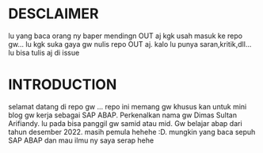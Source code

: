 # DESCLAIMER
lu yang baca orang ny baper mendingn OUT aj kgk usah masuk ke repo gw... lu kgk suka gaya gw nulis repo OUT aj.
kalo lu punya saran,kritik,dll... lu bisa tulis aj di issue

# INTRODUCTION
selamat datang di repo gw ... repo ini memang gw khusus kan untuk mini blog gw kerja sebagai SAP ABAP.
Perkenalkan nama gw Dimas Sultan Arifiandy. lu pada bisa panggil gw samid atau mid. 
Gw belajar abap dari tahun desember 2022. masih pemula hehehe :D. mungkin yang baca sepuh SAP ABAP dan mau ilmu ny saya serap hehe





